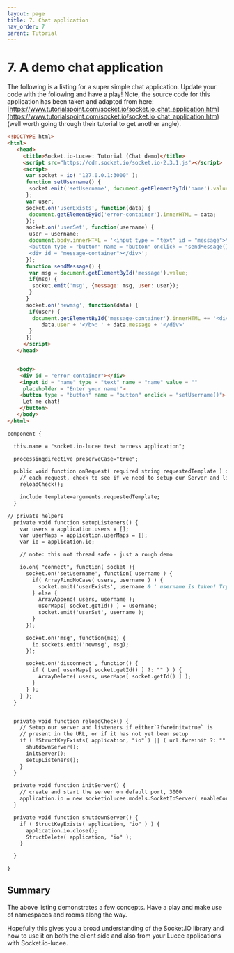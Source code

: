 ```yaml
---
layout: page
title: 7. Chat application
nav_order: 7
parent: Tutorial
---
```


# 7. A demo chat application

The following is a listing for a super simple chat application. Update your code with the following and have a play! Note, the source code for this application has been taken and adapted from here: [https://www.tutorialspoint.com/socket.io/socket.io_chat_application.htm](https://www.tutorialspoint.com/socket.io/socket.io_chat_application.htm) (well worth going through their tutorial to get another angle).


```html
<!DOCTYPE html>
<html>
   <head>
     <title>Socket.io-Lucee: Tutorial (Chat demo)</title>
     <script src="https://cdn.socket.io/socket.io-2.3.1.js"></script>
     <script>
      var socket = io( "127.0.0.1:3000" );
      function setUsername() {
       socket.emit('setUsername', document.getElementById('name').value);
      };
      var user;
      socket.on('userExists', function(data) {
       document.getElementById('error-container').innerHTML = data;
      });
      socket.on('userSet', function(username) {
       user = username;
       document.body.innerHTML = '<input type = "text" id = "message">\
       <button type = "button" name = "button" onclick = "sendMessage()">Send</button>\
       <div id = "message-container"></div>';
      });
      function sendMessage() {
       var msg = document.getElementById('message').value;
       if(msg) {
        socket.emit('msg', {message: msg, user: user});
       }
      }
      socket.on('newmsg', function(data) {
       if(user) {
        document.getElementById('message-container').innerHTML += '<div><b>' +
           data.user + '</b>: ' + data.message + '</div>'
       }
      })
     </script>
   </head>


   <body>
    <div id = "error-container"></div>
    <input id = "name" type = "text" name = "name" value = ""
     placeholder = "Enter your name!">
    <button type = "button" name = "button" onclick = "setUsername()">
     Let me chat!
    </button>
   </body>
</html>
```

```cfc
component {

  this.name = "socket.io-lucee test harness application";

  processingdirective preserveCase="true";

  public void function onRequest( required string requestedTemplate ) output=true {
    // each request, check to see if we need to setup our Server and listeners
    reloadCheck();

    include template=arguments.requestedTemplate;
  }

// private helpers
  private void function setupListeners() {
    var users = application.users = [];
    var userMaps = application.userMaps = {};
    var io = application.io;

    // note: this not thread safe - just a rough demo

    io.on( "connect", function( socket ){
      socket.on('setUsername', function( username ) {
        if( ArrayFindNoCase( users, username ) ) {
          socket.emit('userExists', username & ' username is taken! Try some other username.');
        } else {
          ArrayAppend( users, username );
          userMaps[ socket.getId() ] = username;
          socket.emit('userSet', username );
        }
      });

      socket.on('msg', function(msg) {
        io.sockets.emit('newmsg', msg);
      });

      socket.on('disconnect', function() {
        if ( Len( userMaps[ socket.getId() ] ?: "" ) ) {
          ArrayDelete( users, userMaps[ socket.getId() ] );
        }
      } );
    } );
  }


  private void function reloadCheck() {
    // Setup our server and listeners if either`?fwreinit=true` is 
    // present in the URL, or if it has not yet been setup
    if ( !StructKeyExists( application, "io" ) || ( url.fwreinit ?: "" ) == "true" ) {
      shutdownServer();
      initServer();
      setupListeners();
    }
  }

  private void function initServer() {
    // create and start the server on default port, 3000
    application.io = new socketiolucee.models.SocketIoServer( enableCorsHandling=true );
  }

  private void function shutdownServer() {
    if ( StructKeyExists( application, "io" ) ) {
      application.io.close();
      StructDelete( application, "io" );
    }

  }

}
```

## Summary

The above listing demonstrates a few concepts. Have a play and make use of namespaces and rooms along the way.

Hopefully this gives you a broad understanding of the Socket.IO library and how to use it on both the client side and also from your Lucee applications with Socket.io-lucee.

